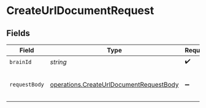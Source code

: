 # CreateUrlDocumentRequest


## Fields

| Field                                                                                              | Type                                                                                               | Required                                                                                           | Description                                                                                        | Example                                                                                            |
| -------------------------------------------------------------------------------------------------- | -------------------------------------------------------------------------------------------------- | -------------------------------------------------------------------------------------------------- | -------------------------------------------------------------------------------------------------- | -------------------------------------------------------------------------------------------------- |
| `brainId`                                                                                          | *string*                                                                                           | :heavy_check_mark:                                                                                 | N/A                                                                                                | {{brain_id}}                                                                                       |
| `requestBody`                                                                                      | [operations.CreateUrlDocumentRequestBody](../../models/operations/createurldocumentrequestbody.md) | :heavy_minus_sign:                                                                                 | N/A                                                                                                | {<br/>"url": "https://en.wikipedia.org/wiki/Artificial_intelligence"<br/>}                         |